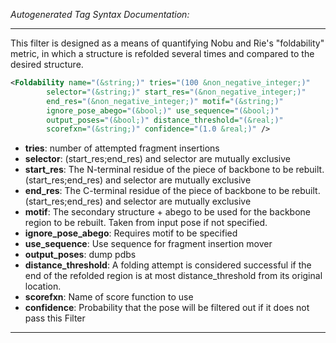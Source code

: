<!-- THIS IS AN AUTOGENERATED FILE: Don't edit it directly, instead change the schema definition in the code itself. -->

_Autogenerated Tag Syntax Documentation:_

---
This filter is designed as a means of quantifying Nobu and Rie's "foldability" metric, in which a structure is refolded several times and compared to the desired structure.

```xml
<Foldability name="(&string;)" tries="(100 &non_negative_integer;)"
        selector="(&string;)" start_res="(&non_negative_integer;)"
        end_res="(&non_negative_integer;)" motif="(&string;)"
        ignore_pose_abego="(&bool;)" use_sequence="(&bool;)"
        output_poses="(&bool;)" distance_threshold="(&real;)"
        scorefxn="(&string;)" confidence="(1.0 &real;)" />
```

-   **tries**: number of attempted fragment insertions
-   **selector**: (start_res;end_res) and selector are mutually exclusive
-   **start_res**: The N-terminal residue of the piece of backbone to be rebuilt. (start_res;end_res) and selector are mutually exclusive
-   **end_res**: The C-terminal residue of the piece of backbone to be rebuilt. (start_res;end_res) and selector are mutually exclusive
-   **motif**: The secondary structure + abego to be used for the backbone region to be rebuilt. Taken from input pose if not specified.
-   **ignore_pose_abego**: Requires motif to be specified
-   **use_sequence**: Use sequence for fragment insertion mover
-   **output_poses**: dump pdbs
-   **distance_threshold**: A folding attempt is considered successful if the end of the refolded region is at most distance_threshold from its original location.
-   **scorefxn**: Name of score function to use
-   **confidence**: Probability that the pose will be filtered out if it does not pass this Filter

---
